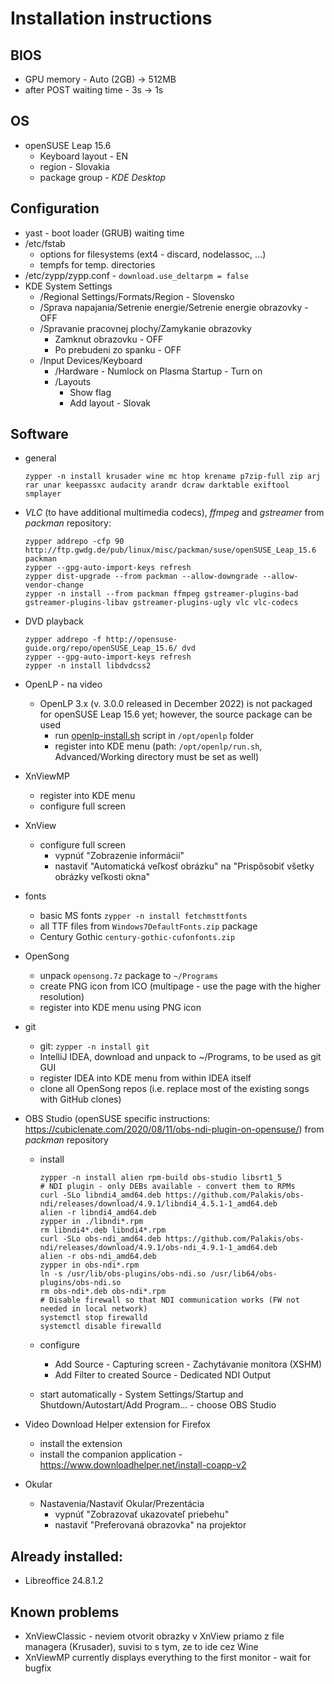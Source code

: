 # Installation instructions

## BIOS

- GPU memory - Auto (2GB) -> 512MB
- after POST waiting time - 3s -> 1s

## OS

- openSUSE Leap 15.6
    - Keyboard layout - EN
    - region - Slovakia
    - package group - _KDE Desktop_

## Configuration

- yast - boot loader (GRUB) waiting time
- /etc/fstab
    - options for filesystems (ext4 - discard, nodelassoc, ...)
    - tempfs for temp. directories
- /etc/zypp/zypp.conf - `download.use_deltarpm = false`
- KDE System Settings
    - /Regional Settings/Formats/Region - Slovensko
    - /Sprava napajania/Setrenie energie/Setrenie energie obrazovky - OFF
    - /Spravanie pracovnej plochy/Zamykanie obrazovky
        - Zamknut obrazovku - OFF
        - Po prebudeni zo spanku - OFF
    - /Input Devices/Keyboard
        - /Hardware - Numlock on Plasma Startup - Turn on
        - /Layouts
            - Show flag
            - Add layout - Slovak

## Software

- general

  ```shell
  zypper -n install krusader wine mc htop krename p7zip-full zip arj rar unar keepassxc audacity arandr dcraw darktable exiftool smplayer
  ```

- _VLC_ (to have additional multimedia codecs), _ffmpeg_ and _gstreamer_ from _packman_ repository:

  ```shell
  zypper addrepo -cfp 90 http://ftp.gwdg.de/pub/linux/misc/packman/suse/openSUSE_Leap_15.6 packman
  zypper --gpg-auto-import-keys refresh
  zypper dist-upgrade --from packman --allow-downgrade --allow-vendor-change
  zypper -n install --from packman ffmpeg gstreamer-plugins-bad gstreamer-plugins-libav gstreamer-plugins-ugly vlc vlc-codecs
  ```

- DVD playback

  ```shell
  zypper addrepo -f http://opensuse-guide.org/repo/openSUSE_Leap_15.6/ dvd
  zypper --gpg-auto-import-keys refresh
  zypper -n install libdvdcss2
  ```

- OpenLP - na video
    - OpenLP 3.x (v. 3.0.0 released in December 2022) is not packaged for openSUSE Leap 15.6 yet; however, the source package can be used
        - run [openlp-install.sh](openlp-install.sh) script in `/opt/openlp` folder 
        - register into KDE menu (path: `/opt/openlp/run.sh`, Advanced/Working directory must be set as well)

- XnViewMP
    - register into KDE menu
    - configure full screen
- XnView
    - configure full screen
        - vypnúť "Zobrazenie informácií"
        - nastaviť "Automatická veľkosť obrázku" na "Prispôsobiť všetky obrázky veľkosti okna"
- fonts
    - basic MS fonts `zypper -n install fetchmsttfonts`
    - all TTF files from `Windows7DefaultFonts.zip` package
    - Century Gothic `century-gothic-cufonfonts.zip`
- OpenSong
    - unpack `opensong.7z` package to `~/Programs`
    - create PNG icon from ICO (multipage - use the page with the higher resolution)
    - register into KDE menu using PNG icon
- git
    - git: `zypper -n install git`
    - IntelliJ IDEA, download and unpack to ~/Programs, to be used as git GUI
    - register IDEA into KDE menu from within IDEA itself
    - clone all OpenSong repos (i.e. replace most of the existing songs with GitHub clones)
- OBS Studio (openSUSE specific instructions: https://cubiclenate.com/2020/08/11/obs-ndi-plugin-on-opensuse/) from _packman_ repository
    - install

      ```shell
      zypper -n install alien rpm-build obs-studio libsrt1_5
      # NDI plugin - only DEBs available - convert them to RPMs
      curl -SLo libndi4_amd64.deb https://github.com/Palakis/obs-ndi/releases/download/4.9.1/libndi4_4.5.1-1_amd64.deb
      alien -r libndi4_amd64.deb
      zypper in ./libndi*.rpm
      rm libndi4*.deb libndi4*.rpm
      curl -SLo obs-ndi_amd64.deb https://github.com/Palakis/obs-ndi/releases/download/4.9.1/obs-ndi_4.9.1-1_amd64.deb
      alien -r obs-ndi_amd64.deb
      zypper in obs-ndi*.rpm
      ln -s /usr/lib/obs-plugins/obs-ndi.so /usr/lib64/obs-plugins/obs-ndi.so
      rm obs-ndi*.deb obs-ndi*.rpm
      # Disable firewall so that NDI communication works (FW not needed in local network)
      systemctl stop firewalld
      systemctl disable firewalld
      ```

    - configure
        - Add Source - Capturing screen - Zachytávanie monitora (XSHM)
        - Add Filter to created Source - Dedicated NDI Output
    - start automatically - System Settings/Startup and Shutdown/Autostart/Add Program... - choose OBS Studio

- Video Download Helper extension for Firefox
  - install the extension
  - install the companion application - https://www.downloadhelper.net/install-coapp-v2

- Okular
    - Nastavenia/Nastaviť Okular/Prezentácia
       - vypnúť "Zobrazovať ukazovateľ priebehu"
       - nastaviť "Preferovaná obrazovka" na projektor

## Already installed:

- Libreoffice 24.8.1.2

## Known problems

- XnViewClassic - neviem otvorit obrazky v XnView priamo z file managera (Krusader), suvisi to s tym, ze to ide cez Wine
- XnViewMP currently displays everything to the first monitor - wait for bugfix
